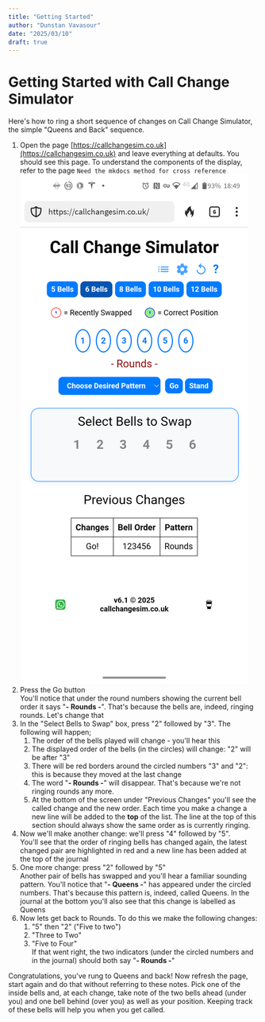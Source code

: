 ```yaml
---
title: "Getting Started"
author: "Dunstan Vavasour"
date: "2025/03/10"
draft: true
---
```


# Getting Started with Call Change Simulator

Here's how to ring a short sequence of changes on Call Change Simulator, the simple "Queens and Back" sequence.

1. Open the page [https://callchangesim.co.uk](https://callchangesim.co.uk) and leave everything at defaults. You should see this page. To understand the components of the display, refer to the page `Need the mkdocs method for cross reference`
![Alt: Ladybird on Dandelion](../png/1-Start_Screen.png)
0. Press the Go button  
    You'll notice that under the round numbers showing the current bell order it says "**- Rounds -**". That's because the bells are, indeed, ringing rounds. Let's change that
0. In the "Select Bells to Swap" box, press "2" followed by "3". The following will happen;
   1. The order of the bells played will change - you'll hear this
   0. The displayed order of the bells (in the circles) will change: "2" will be after "3"
   0. There will be red borders around the circled numbers "3" and "2": this is because they moved at the last change
   0. The word "**- Rounds -**" will disappear. That's because we're not ringing rounds any more.
   0. At the bottom of the screen under "Previous Changes" you'll see the called change and the new order. Each time you make a change a new line will be added to the **top** of the list. The line at the top of this section should always show the same order as is currently ringing.
0. Now we'll make another change: we'll press "4" followed by "5".  
    You'll see that the order of ringing bells has changed again, the latest changed pair are highlighted in red and a new line has been added at the top of the journal
0. One more change: press "2" followed by "5"  
    Another pair of bells has swapped and you'll hear a familiar sounding pattern. You'll notice that "**- Queens -**" has appeared under the circled numbers. That's because this pattern is, indeed, called Queens. In the journal at the bottom you'll also see that this change is labelled as Queens
0. Now lets get back to Rounds. To do this we make the following changes:
   1. "5" then "2" ("Five to two")
   0. "Three to Two"
   0. "Five to Four"  
     If that went right, the two indicators (under the circled numbers and in the journal) should both say "**- Rounds -**"

Congratulations, you've rung to Queens and back! Now refresh the page, start again and do that without referring to these notes. Pick one of the inside bells and, at each change, take note of the two bells ahead (under you) and one bell behind (over you) as well as your position. Keeping track of these bells will help you when you get called.

